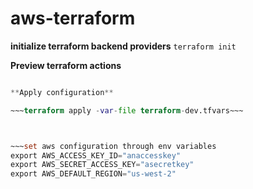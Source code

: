 # aws-terraform


**initialize terraform backend providers**
```terraform init```

**Preview terraform actions**

~~~terraform plan~~~

**Apply configuration**

~~~terraform apply -var-file terraform-dev.tfvars~~~



~~~set aws configuration through env variables
export AWS_ACCESS_KEY_ID="anaccesskey"
export AWS_SECRET_ACCESS_KEY="asecretkey"
export AWS_DEFAULT_REGION="us-west-2"
~~~

